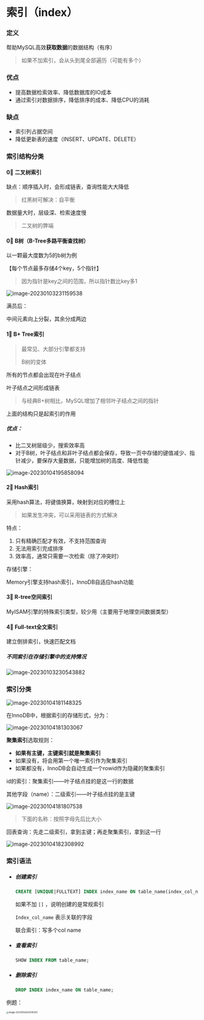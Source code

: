 # 索引（index）

### 定义

帮助MySQL高效**获取数据**的数据结构（有序）

> 如果不加索引，会从头到尾全部遍历（可能有多个）



### 优点

* 提高数据检索效率、降低数据库的IO成本
* 通过索引对数据排序，降低排序的成本、降低CPU的消耗

### 缺点

* 索引列占据空间
* 降低更新表的速度（INSERT、UPDATE、DELETE）



### 索引结构分类

#### 0⃣️ 二叉树索引

缺点：顺序插入时，会形成链表，查询性能大大降低

> 红黑树可解决：自平衡

数据量大时，层级深、检索速度慢

> 二叉树的弊端



#### 0⃣️ B树（B-Tree多路平衡查找树）

以一颗最大度数为5的b树为例

【每个节点最多存储4个key，5个指针】

> 因为指针是key之间的范围，所以指针数比key多1

![image-20230103231159538](https://xingqiu-tuchuang-1256524210.cos.ap-shanghai.myqcloud.com/3978/image-20230103231159538.png)

满员后：

中间元素向上分裂，其余分成两边





#### 1⃣️ B+ Tree索引

> 最常见、大部分引擎都支持
>
> B树的变体

所有的节点都会出现在叶子结点

叶子结点之间形成链表

>  与经典B+树相比，MySQL增加了相邻叶子结点之间的指针

上面的结构只是起索引的作用



##### 优点：

* 比二叉树层级少，搜索效率高
* 对于B树，叶子结点和非叶子结点都会保存，导致一页中存储的键值减少、指针减少，要保存大量数据，只能增加树的高度、降低性能



![image-20230104195858094](https://xingqiu-tuchuang-1256524210.cos.ap-shanghai.myqcloud.com/3978/image-20230104195858094.png)



#### 2⃣️ Hash索引

采用hash算法，将键值换算，映射到对应的槽位上

> 如果发生冲突，可以采用链表的方式解决

特点：

1. 只有精确匹配才有效，不支持范围查询
2. 无法用索引完成排序
3. 效率高，通常只需要一次检索（除了冲突时）

存储引擎：

Memory引擎支持hash索引，InnoDB自适应hash功能



#### 3⃣️ R-tree空间索引

MyISAM引擎的特殊索引类型，较少用（主要用于地理空间数据类型）



#### 4⃣️ Full-text全文索引

建立倒排索引，快速匹配文档



##### 不同索引在存储引擎中的支持情况

![image-20230103230543882](https://xingqiu-tuchuang-1256524210.cos.ap-shanghai.myqcloud.com/3978/image-20230103230543882.png)



### 索引分类

![image-20230104181148325](https://xingqiu-tuchuang-1256524210.cos.ap-shanghai.myqcloud.com/3978/image-20230104181148325.png)



在InnoDB中，根据索引的存储形式，分为：

![image-20230104181303067](https://xingqiu-tuchuang-1256524210.cos.ap-shanghai.myqcloud.com/3978/image-20230104181303067.png)

**聚集索引**选取规则：

* **如果有主键，主键索引就是聚集索引**
* 如果没有，将会用第一个唯一索引作为聚集索引
* 如果都没有，InnoDB会自动生成一个rowid作为隐藏的聚集索引



id的索引：聚集索引——叶子结点挂的是这一行的数据

其他字段（name）：二级索引——叶子结点挂的是主键



![image-20230104181807538](https://xingqiu-tuchuang-1256524210.cos.ap-shanghai.myqcloud.com/3978/image-20230104181807538.png)

> 下面的名称：按照字母先后比大小



回表查询：先走二级索引，拿到主键；再走聚集索引，拿到这一行

![image-20230104182308992](https://xingqiu-tuchuang-1256524210.cos.ap-shanghai.myqcloud.com/3978/image-20230104182308992.png)



### 索引语法

* ##### 创建索引

  ```sql
  CREATE [UNIQUE|FULLTEXT] INDEX index_name ON table_name(index_col_name,...);
  ```

  如果不加 `[]` ，说明创建的是常规索引

  `Index_col_name` 表示关联的字段

  联合索引：写多个col name

* ##### 查看索引

  ```sql
  SHOW INDEX FROM table_name;
  ```

* ##### 删除索引

  ```sql
  DROP INDEX index_name ON table_name;
  ```

例题：

<img src="https://xingqiu-tuchuang-1256524210.cos.ap-shanghai.myqcloud.com/3978/image-20230104202016393.png" alt="image-20230104202016393" style="zoom:40%;" />
